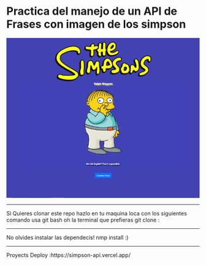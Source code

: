 <h1>Practica del manejo de un API de Frases con imagen de los simpson </h1>
<img src="./src/assets/captura  de api simpson.PNG" alt" captura del proyecto API">

<hr>
Si Quieres clonar este repo 
hazlo en tu maquina loca con los siguientes comando 
usa git bash oh la terminal que prefieras 
git clone :
<hr>
No olvides instalar las dependecis!
nmp install :)
<hr>
Proyects Deploy :https://simpson-api.vercel.app/
